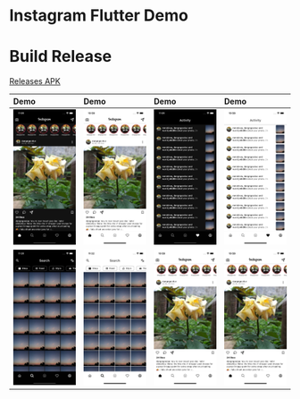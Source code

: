# Instagram Flutter Demo

# Build Release
[Releases APK](https://github.com/dangngocduc/instagram_flutter/releases)

|Demo | Demo | Demo | Demo |
|:----|:----|:----|:----|
|![](./demo/home_page_dark.png)|![](./demo/home_page_light.png)|![](./demo/activity_page_dark.png)|![](./demo/activity_page_light.png)|
|![](./demo/search_page_dark.png)|![](./demo/search_page_light.png)|![](./demo/home_page_light.png)|![](./demo/home_page_light.png)|


